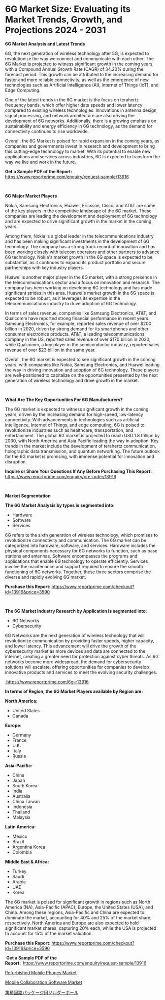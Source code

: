 <p><h1>6G Market Size: Evaluating its Market Trends, Growth, and Projections 2024 - 2031</h1></p><p><strong>6G Market Analysis and Latest Trends</strong></p>
<p><p>6G, the next generation of wireless technology after 5G, is expected to revolutionize the way we connect and communicate with each other. The 6G Market is projected to witness significant growth in the coming years, with a Compound Annual Growth Rate (CAGR) of 34.20% during the forecast period. This growth can be attributed to the increasing demand for faster and more reliable connectivity, as well as the emergence of new technologies such as Artificial Intelligence (AI), Internet of Things (IoT), and Edge Computing.</p><p>One of the latest trends in the 6G market is the focus on terahertz frequency bands, which offer higher data speeds and lower latency compared to existing wireless technologies. Innovations in antenna design, signal processing, and network architecture are also driving the development of 6G networks. Additionally, there is a growing emphasis on sustainability and energy efficiency in 6G technology, as the demand for connectivity continues to rise worldwide.</p><p>Overall, the 6G Market is poised for rapid expansion in the coming years, as companies and governments invest in research and development to bring this cutting-edge technology to market. With its potential to enable new applications and services across industries, 6G is expected to transform the way we live and work in the future.</p></p>
<p><strong>Get a Sample PDF of the Report:&nbsp;</strong> <a href="https://www.reportprime.com/enquiry/request-sample/13916">https://www.reportprime.com/enquiry/request-sample/13916</a></p>
<p>&nbsp;</p>
<p><strong>6G Major Market Players</strong></p>
<p><p>Nokia, Samsung Electronics, Huawei, Ericsson, Cisco, and AT&T are some of the key players in the competitive landscape of the 6G market. These companies are leading the development and deployment of 6G technology and are expected to drive significant growth in the market in the coming years.</p><p>Among them, Nokia is a global leader in the telecommunications industry and has been making significant investments in the development of 6G technology. The company has a strong track record of innovation and has been working closely with telecom operators and other partners to advance 6G technology. Nokia's market growth in the 6G space is expected to be substantial, as it continues to expand its product portfolio and secure partnerships with key industry players.</p><p>Huawei is another major player in the 6G market, with a strong presence in the telecommunications sector and a focus on innovation and research. The company has been working on developing 6G technology and has made significant strides in this area. Huawei's market growth in the 6G space is expected to be robust, as it leverages its expertise in the telecommunications industry to drive adoption of 6G technology.</p><p>In terms of sales revenue, companies like Samsung Electronics, AT&T, and Qualcomm have reported strong financial performance in recent years. Samsung Electronics, for example, reported sales revenue of over $200 billion in 2020, driven by strong demand for its smartphones and other consumer electronics products. AT&T, a leading telecommunications company in the US, reported sales revenue of over $170 billion in 2020, while Qualcomm, a key player in the semiconductor industry, reported sales revenue of over $23 billion in the same year.</p><p>Overall, the 6G market is expected to see significant growth in the coming years, with companies like Nokia, Samsung Electronics, and Huawei leading the way in driving innovation and adoption of 6G technology. These players are well-positioned to capitalize on the opportunities presented by the next generation of wireless technology and drive growth in the market.</p></p>
<p>&nbsp;</p>
<p><strong>What Are The Key Opportunities For 6G Manufacturers?</strong></p>
<p><p>The 6G market is expected to witness significant growth in the coming years, driven by the increasing demand for high-speed, low-latency connectivity. With advancements in technologies such as artificial intelligence, Internet of Things, and edge computing, 6G is poised to revolutionize industries such as healthcare, transportation, and entertainment. The global 6G market is projected to reach USD 1.8 trillion by 2030, with North America and Asia Pacific leading the way in adoption. Key trends in the market include the development of terahertz communication, holographic data transmission, and quantum networking. The future outlook for the 6G market is promising, with immense potential for innovation and disruption.</p></p>
<p><strong>Inquire or Share Your Questions If Any Before Purchasing This Report:</strong> <a href="https://www.reportprime.com/enquiry/pre-order/13916">https://www.reportprime.com/enquiry/pre-order/13916</a></p>
<p>&nbsp;</p>
<p><strong>Market Segmentation</strong></p>
<p><strong>The 6G Market Analysis by types is segmented into:</strong></p>
<p><ul><li>Hardware</li><li>Software</li><li>Services</li></ul></p>
<p><p>6G refers to the sixth generation of wireless technology, which promises to revolutionize connectivity and communication. The 6G market can be categorized into hardware, software, and services. Hardware includes the physical components necessary for 6G networks to function, such as base stations and antennas. Software encompasses the programs and applications that enable 6G technology to operate efficiently. Services involve the maintenance and support required to ensure the smooth functioning of 6G networks. Together, these three sectors comprise the diverse and rapidly evolving 6G market.</p></p>
<p><strong>Purchase this Report:&nbsp;</strong><a href="https://www.reportprime.com/checkout?id=13916&price=3590">https://www.reportprime.com/checkout?id=13916&price=3590</a></p>
<p>&nbsp;</p>
<p><strong>The 6G Market Industry Research by Application is segmented into:</strong></p>
<p><ul><li>6G Networks</li><li>Cybersecurity</li></ul></p>
<p><p>6G Networks are the next generation of wireless technology that will revolutionize communication by providing faster speeds, higher capacity, and lower latency. This advancement will drive the growth of the cybersecurity market as more devices and data are connected to the internet, creating a greater need for protection against cyber threats. As 6G networks become more widespread, the demand for cybersecurity solutions will escalate, offering opportunities for companies to develop innovative products and services to meet the evolving security challenges.</p></p>
<p><a href="https://www.reportprime.com/6g-r13916">&nbsp;https://www.reportprime.com/6g-r13916</a></p>
<p><strong>In terms of Region, the 6G Market Players available by Region are:</strong></p>
<p>
    <p> <strong> North America: </strong>
        <ul>
            <li>United States</li>
            <li>Canada</li>
        </ul>
        </p> 
    <p> <strong> Europe: </strong>
        <ul>
            <li>Germany</li>
            <li>France</li>
            <li>U.K.</li>
            <li>Italy</li>
            <li>Russia</li>
        </ul>
        </p> 
    <p> <strong> Asia-Pacific: </strong>
        <ul>
            <li>China</li>
            <li>Japan</li>
            <li>South Korea</li>
            <li>India</li>
            <li>Australia</li>
            <li>China Taiwan</li>
            <li>Indonesia</li>
            <li>Thailand</li>
            <li>Malaysia</li>
        </ul>
        </p> 
    <p> <strong> Latin America: </strong>
        <ul>
            <li>Mexico</li>
            <li>Brazil</li>
            <li>Argentina Korea</li>
            <li>Colombia</li>
        </ul>
        </p> 
    <p> <strong> Middle East & Africa: </strong>
        <ul>
            <li>Turkey</li>
            <li>Saudi</li>
            <li>Arabia</li>
            <li>UAE</li>
            <li>Korea</li>
        </ul>
    </p>
    </p>
<p><p>The 6G market is poised for significant growth in regions such as North America (NA), Asia-Pacific (APAC), Europe, the United States (USA), and China. Among these regions, Asia-Pacific and China are expected to dominate the market, accounting for 40% and 25% of the market share, respectively. North America and Europe are also expected to hold significant market shares, capturing 20% each, while the USA is projected to account for 15% of the market valuation.</p></p>
<p><strong>Purchase this Report: </strong><a href="https://www.reportprime.com/checkout?id=13916&price=3590">https://www.reportprime.com/checkout?id=13916&price=3590</a></p>
<p>&nbsp;<strong>Get a Sample PDF of the Report:&nbsp;&nbsp;</strong><a href="https://www.reportprime.com/enquiry/request-sample/13916">https://www.reportprime.com/enquiry/request-sample/13916</a></p>
<p><strong></strong></p>
<p><p><a href="https://github.com/vimar16th/Market-Research-Report-List-5/blob/main/refurbished-mobile-phones-market.md">Refurbished Mobile Phones Market</a></p><p><a href="https://github.com/luckyshygirl/Market-Research-Report-List-5/blob/main/mobile-collaboration-software-market.md">Mobile Collaboration Software Market</a></p><p><a href="https://github.com/DanykaKilback/Market-Research-Report-List-1/blob/main/6755845111392.md">集積回路パッケージ用ソルダーボール</a></p></p>